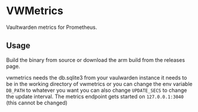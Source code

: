 # VWMetrics

Vaultwarden metrics for Prometheus.

## Usage

Build the binary from source or download the arm build from the releases page.

vwmetrics needs the db.sqlite3 from your vaulwarden instance it needs to be in the working directory of vwmetrics or you can change the env variable `DB_PATH` to whatever you want you can also change `UPDATE_SECS` to change the update interval.
The metrics endpoint gets started on `127.0.0.1:3040` (this cannot be changed)

